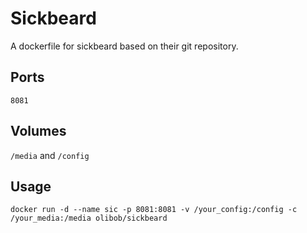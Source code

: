 # Sickbeard

A dockerfile for sickbeard based on their git repository.

## Ports

`8081`

## Volumes

`/media` and `/config`

## Usage

```
docker run -d --name sic -p 8081:8081 -v /your_config:/config -c /your_media:/media olibob/sickbeard
```
